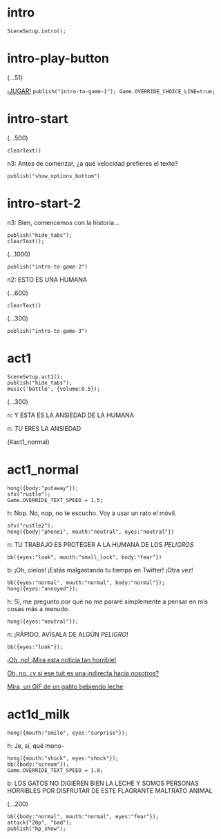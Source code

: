 # intro

`SceneSetup.intro();`

# intro-play-button

(...51)

[¡JUGAR!](#intro-start) `publish("intro-to-game-1"); Game.OVERRIDE_CHOICE_LINE=true;`

# intro-start

(...500)

`clearText()`

n3: Antes de comenzar, ¿a qué velocidad prefieres el texto?

`publish("show_options_bottom")`

# intro-start-2

n3: Bien, comencemos con la historia...

```
publish("hide_tabs");
clearText();
```

(...1000)

`publish("intro-to-game-2")`

n2: ESTO ES UNA HUMANA

(...600)

`clearText()`

(...300)

`publish("intro-to-game-3")`

# act1

```
SceneSetup.act1();
publish("hide_tabs");
music('battle', {volume:0.5});
```

(...300)

n: Y ESTA ES LA ANSIEDAD DE LA HUMANA

n: _TÚ_ ERES LA ANSIEDAD

(#act1_normal)


# act1_normal

```
hong({body:"putaway"});
sfx("rustle");
Game.OVERRIDE_TEXT_SPEED = 1.5;
```

h: Nop. No, nop, no te escucho. Voy a usar un rato el móvil.

```
sfx("rustle2");
hong({body:"phone1", mouth:"neutral", eyes:"neutral"})
```

n: TU TRABAJO ES PROTEGER A LA HUMANA DE LOS *PELIGROS*

`bb({eyes:"look", mouth:"small_lock", body:"fear"})`

b: ¡Oh, cielos! ¡Estás malgastando tu tiempo en Twitter! ¡Otra vez!

```
bb({eyes:"normal", mouth:"normal", body:"normal"});
hong({eyes:"annoyed"});
```

h: Sí, me pregunto por qué no me pararé simplemente a pensar en mis cosas más a menudo.

`hong({eyes:"neutral"});`

n: ¡RÁPIDO, AVÍSALA DE ALGÚN *PELIGRO*!

```
bb({eyes:"look"});
```

[¡Oh, no! ¡Mira esta noticia tan horrible!](#act1d_news)

[Oh, no, ¿y si ese tuit es una indirecta hacia *nosotros*?](#act1d_subtweet)

[Mira, un GIF de un gatito bebiendo leche](#act1d_milk)

# act1d_milk

`hong({mouth:"smile", eyes:"surprise"});`

h: Je, sí, qué mono-

```
hong({mouth:"shock", eyes:"shock"});
bb({body:"scream"});
Game.OVERRIDE_TEXT_SPEED = 1.8;
```

b: LOS GATOS NO DIGIEREN BIEN LA LECHE Y SOMOS PERSONAS HORRIBLES POR DISFRUTAR DE ESTE FLAGRANTE MALTRATO ANIMAL

(...200)

```
bb({body:"normal", mouth:"normal", eyes:"fear"});
attack("20p", "bad");
publish("hp_show");
```




